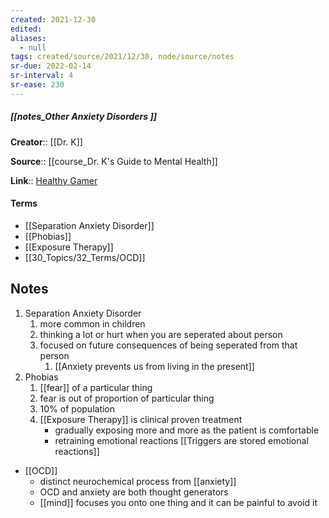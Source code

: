 ```yaml
---
created: 2021-12-30 
edited: 
aliases:
  - null
tags: created/source/2021/12/30, node/source/notes
sr-due: 2022-02-14
sr-interval: 4
sr-ease: 230
---
```


##### [[notes_Other Anxiety Disorders ]]
**Creator**:: [[Dr. K]]
 
**Source**:: [[course_Dr. K's Guide to Mental Health]]

**Link**:: [Healthy Gamer](https://coaching.healthygamer.gg/guide/lessons/other-anxiety-disorders)

#### Terms
- [[Separation Anxiety Disorder]]
- [[Phobias]]
- [[Exposure Therapy]]
- [[30_Topics/32_Terms/OCD]]

## Notes

1. Separation Anxiety Disorder  
	1. more common in children
	2. thinking a lot or hurt when you are seperated about person
	3. focused on future consequences of being seperated from that person
		1. [[Anxiety prevents us from living in the present]]
2. Phobias  
	1. [[fear]] of a particular thing
	2. fear is out of proportion of particular thing
	3. 10% of population
	4. [[Exposure Therapy]] is clinical proven treatment
		- gradually exposing more and more as the patient is comfortable
		- retraining emotional reactions [[Triggers are stored emotional reactions]]
- [[OCD]]
	- distinct neurochemical process from [[anxiety]]
	- OCD and anxiety are both thought generators
	- [[mind]] focuses you onto one thing and it can be painful to avoid it